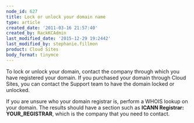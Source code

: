 ```yaml
---
node_id: 627
title: Lock or unlock your domain name
type: article
created_date: '2011-03-16 21:57:40'
created_by: RackKCAdmin
last_modified_date: '2015-12-29 19:2442'
last_modified_by: stephanie.fillmon
product: Cloud Sites
body_format: tinymce
---
```


To lock or unlock your domain, contact the company through which you
have registered your domain. If you purchased your domain through Cloud
Sites, you can contact the Support team to have the domain locked or
unlocked.

If you are unsure who your domain registrar is, perform
a WHOIS lookup on your domain. The results should have a section such as
**ICANN Registrar: YOUR\_REGISTRAR**, which is the company that you need
to contact.

